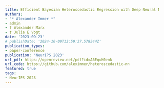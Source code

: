 ```yaml
---
title: Efficient Bayesian Heteroscedastic Regression with Deep Neural Networks
authors:
- "* Alexander Immer *"
- admin 
- † Alexander Marx 
- † Julia E Vogt 
date: '2023-09-23'
# publishDate: '2024-10-09T13:59:37.578544Z'
publication_types:
- paper-conference
publication: 'NeurIPS 2023'
url_pdf: https://openreview.net/pdf?id=A6EquH0enk 
url_code: https://github.com/aleximmer/heteroscedastic-nn
featured: true
tags:
- NeurIPS 2023
---
```

